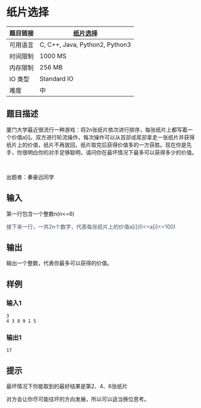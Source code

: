 # 纸片选择

| 题目链接 | [纸片选择](http://xmuoj.com/problem/FTCT026) |
| --- | --- |
| 可用语言 | C, C++, Java, Python2, Python3 |
| 时间限制 | 1000 MS |
| 内存限制 | 256 MB |
| IO 类型 | Standard IO |
| 难度 | 中 |

## 题目描述

<p>厦门大学最近很流行一种游戏：将2n张纸片依次进行排序，每张纸片上都写着一个价值a[i]。双方进行轮流操作，每次操作可以从<span style="color: rgb(51, 51, 51);">首部或尾部</span>拿走一张纸片并获得纸片上的价值，纸片不再放回，纸片取完后获得价值多的一方获胜。现在你是先手，你很明白你的对手足够聪明，请问你在最坏情况下最多可以获得多少的价值。<br /></p><p><br /></p><p>出题者：秦豪远同学</p>

## 输入

<p>第一行包含一个整数n(n&lt;=6)</p><p><span style="color: rgb(73, 80, 96);">接下来一行，一共</span><span style="color: rgb(73, 80, 96);">2n</span><span style="color: rgb(73, 80, 96);">个数字，代表每张纸片上的价值</span><span style="color: rgb(73, 80, 96);">a[i](0&lt;=a[i]&lt;=100)</span></p>

## 输出

<p>输出一个整数，代表你最多可以获得的价值。<br /></p>

## 样例

### 输入1

```
3
4 3 8 9 1 5

```

### 输出1

```
17
```

## 提示

<p>最坏情况下你能取到的最好结果是第2、4、6张纸片</p><p>对方会让你尽可能往坏的方向发展，所以可以适当换位思考。</p>

